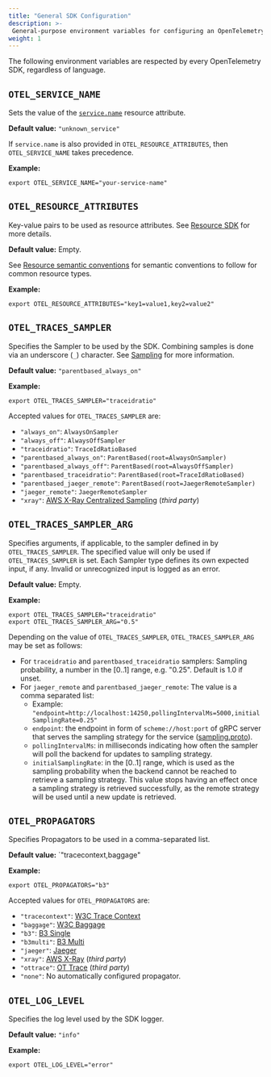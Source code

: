 ```yaml
---
title: "General SDK Configuration"
description: >-
 General-purpose environment variables for configuring an OpenTelemetry SDK.
weight: 1
---
```


The following environment variables are respected by every OpenTelemetry SDK,
regardless of language.

## `OTEL_SERVICE_NAME`

Sets the value of the
[`service.name`](./resource/semantic_conventions/README.md#service) resource
attribute.

**Default value:** `"unknown_service"`

If `service.name` is also provided in `OTEL_RESOURCE_ATTRIBUTES`, then
`OTEL_SERVICE_NAME` takes precedence.

**Example:**

`export OTEL_SERVICE_NAME="your-service-name"`

## `OTEL_RESOURCE_ATTRIBUTES`

Key-value pairs to be used as resource attributes. See [Resource
SDK](./resource/sdk.md#specifying-resource-information-via-an-environment-variable)
for more details.

**Default value:** Empty.

See [Resource semantic
conventions](resource/semantic_conventions/README.md#semantic-attributes-with-sdk-provided-default-value)
for semantic conventions to follow for common resource types.

**Example:**

`export OTEL_RESOURCE_ATTRIBUTES="key1=value1,key2=value2"`

## `OTEL_TRACES_SAMPLER`

Specifies the Sampler to be used by the SDK. Combining samples is done via an
underscore (`_`) character. See [Sampling](./trace/sdk.md#sampling) for more
information.

**Default value:** `"parentbased_always_on"`

**Example:**

`export OTEL_TRACES_SAMPLER="traceidratio"`

Accepted values for `OTEL_TRACES_SAMPLER` are:

- `"always_on"`: `AlwaysOnSampler`
- `"always_off"`: `AlwaysOffSampler`
- `"traceidratio"`: `TraceIdRatioBased`
- `"parentbased_always_on"`: `ParentBased(root=AlwaysOnSampler)`
- `"parentbased_always_off"`: `ParentBased(root=AlwaysOffSampler)`
- `"parentbased_traceidratio"`: `ParentBased(root=TraceIdRatioBased)`
- `"parentbased_jaeger_remote"`: `ParentBased(root=JaegerRemoteSampler)`
- `"jaeger_remote"`: `JaegerRemoteSampler`
- `"xray"`: [AWS X-Ray Centralized
  Sampling](https://docs.aws.amazon.com/xray/latest/devguide/xray-console-sampling.html)
  (_third party_)

## `OTEL_TRACES_SAMPLER_ARG`

Specifies arguments, if applicable, to the sampler defined in by
`OTEL_TRACES_SAMPLER`. The specified value will only be used if
`OTEL_TRACES_SAMPLER` is set. Each Sampler type defines its own expected input,
if any. Invalid or unrecognized input is logged as an error.

**Default value:** Empty.

**Example:**

```shell
export OTEL_TRACES_SAMPLER="traceidratio"
export OTEL_TRACES_SAMPLER_ARG="0.5"
```

Depending on the value of `OTEL_TRACES_SAMPLER`, `OTEL_TRACES_SAMPLER_ARG` may
be set as follows:

- For `traceidratio` and `parentbased_traceidratio` samplers: Sampling
  probability, a number in the [0..1] range, e.g. "0.25". Default is 1.0 if
  unset.
- For `jaeger_remote` and `parentbased_jaeger_remote`: The value is a comma
  separated list:
  - Example:
    `"endpoint=http://localhost:14250,pollingIntervalMs=5000,initialSamplingRate=0.25"`
  - `endpoint`: the endpoint in form of `scheme://host:port` of gRPC server that
    serves the sampling strategy for the service
    ([sampling.proto](https://github.com/jaegertracing/jaeger-idl/blob/master/proto/api_v2/sampling.proto)).
  - `pollingIntervalMs`:  in milliseconds indicating how often the sampler will
    poll the backend for updates to sampling strategy.
  - `initialSamplingRate`:  in the [0..1] range, which is used as the sampling
    probability when the backend cannot be reached to retrieve a sampling
    strategy. This value stops having an effect once a sampling strategy is
    retrieved successfully, as the remote strategy will be used until a new
    update is retrieved.

## `OTEL_PROPAGATORS`

Specifies Propagators to be used in a comma-separated list.

**Default value:** `"tracecontext,baggage"

**Example:**

`export OTEL_PROPAGATORS="b3"`

Accepted values for `OTEL_PROPAGATORS` are:

- `"tracecontext"`: [W3C Trace Context](https://www.w3.org/TR/trace-context/)
- `"baggage"`: [W3C Baggage](https://www.w3.org/TR/baggage/)
- `"b3"`: [B3 Single](./context/api-propagators.md#configuration)
- `"b3multi"`: [B3 Multi](./context/api-propagators.md#configuration)
- `"jaeger"`:
  [Jaeger](https://www.jaegertracing.io/docs/1.21/client-libraries/#propagation-format)
- `"xray"`: [AWS
  X-Ray](https://docs.aws.amazon.com/xray/latest/devguide/xray-concepts.html#xray-concepts-tracingheader)
  (_third party_)
- `"ottrace"`: [OT
  Trace](https://github.com/opentracing?q=basic&type=&language=) (_third party_)
- `"none"`: No automatically configured propagator.

## `OTEL_LOG_LEVEL`

Specifies the log level used by the SDK logger.

**Default value:** `"info"`

**Example:**

`export OTEL_LOG_LEVEL="error"`
